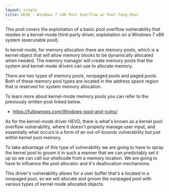 ```yaml
---
layout: single
title: HEVD - Windows 7 x86 Pool Overflow w/ Pool Feng-Shui
---
```


This post covers the exploitation of a basic pool overflow vulnerability that resides in a kernel-mode third-party driver, exploitation on a Windows 7 x86 system (executable pool).

In kernel mode, for memory allocation there are memory pools, which is a kernel object that will allow memory blocks to be dynamically allocated when needed. The memory manager will create memory pools that the system and kernel-mode drivers can use to allocate memory. 

There are two types of memory pools, nonpaged pools and paged pools. Both of these memory pool types are located in the address space region that is reserved for system memory allocation.

To learn more about kernel-mode memory pools you can refer to the previously written post linked below.

- https://fullpwnops.com/Windows-pool-and-vulns/

As for the kernel-mode driver HEVD, there is what's known as a kernel pool overflow vulnerability, where it doesn't properly manage user input, and essentially what occurs is a form of an out-of-bounds vulnerability but just within kernel pool memory.

To take advantage of this type of vulnerability we are going to have to spray the kernel pool to groom it in such a manner that we can predictably set it up so we can call our shellcode from a memory location. We are going to have to influence the pool allocator and it's deallocation mechanisms.

This driver's vulnerability allows for a user buffer that's a located in a nonpaged pool, so we will allocate and groom the nonpaged pool with various types of kernel mode allocated objects.
